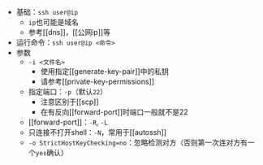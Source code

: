 - 基础：`ssh user@ip`
  - `ip`也可能是域名
  - 参考[[dns]]，[[公网ip]]等
- 运行命令：`ssh user@ip <命令>`
- 参数
  - `-i <文件名>`
    - 使用指定[[generate-key-pair]]中的私钥
    - 请参考[[private-key-permissions]]
  - 指定端口：`-p`（默认`22`）
    - 注意区别于[[scp]]
    - 在有反向[[forward-port]]时端口一般就不是22
  - [[forward-port]]：`-R`, `-L`
  - 只连接不打开shell：`-N`，常用于[[autossh]]
  - `-o StrictHostKeyChecking=no`：忽略检测对方（否则第一次连对方有一个`yes`确认）